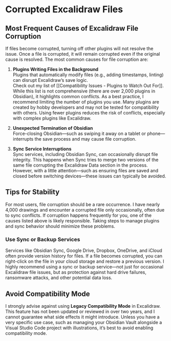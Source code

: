 # Corrupted Excalidraw Files

## Most Frequent Causes of Excalidraw File Corruption

If files become corrupted, turning off other plugins will not resolve the issue. Once a file is corrupted, it will remain corrupted even if the original cause is resolved. The most common causes for file corruption are:

1. **Plugins Writing Files in the Background**  
   Plugins that automatically modify files (e.g., adding timestamps, linting) can disrupt Excalidraw’s save logic.  
   Check out my list of [[Compatibility Issues - Plugins to Watch Out For]]. While this list is not comprehensive (there are over 2,000 plugins in Obsidian), it highlights common conflicts. As a best practice, I recommend limiting the number of plugins you use. Many plugins are created by hobby developers and may not be tested for compatibility with others. Using fewer plugins reduces the risk of conflicts, especially with complex plugins like Excalidraw.

2. **Unexpected Termination of Obsidian**  
   Force-closing Obsidian—such as swiping it away on a tablet or phone—interrupts the save process and may cause file corruption.

3. **Sync Service Interruptions**  
   Sync services, including Obsidian Sync, can occasionally disrupt file integrity. This happens when Sync tries to merge two versions of the same file corrupting the Excalidraw Data section in the process. However, with a little attention—such as ensuring files are saved and closed before switching devices—these issues can typically be avoided.

## Tips for Stability

For most users, file corruption should be a rare occurrence. I have nearly 4,000 drawings and encounter a corrupted file only occasionally, often due to sync conflicts. If corruption happens frequently for you, one of the causes listed above is likely responsible. Taking steps to manage plugins and sync behavior should minimize these problems.

### Use Sync or Backup Services  
Services like Obsidian Sync, Google Drive, Dropbox, OneDrive, and iCloud often provide version history for files. If a file becomes corrupted, you can right-click on the file in your cloud storage and restore a previous version. I highly recommend using a sync or backup service—not just for occasional Excalidraw file issues, but as protection against hard drive failures, ransomware attacks, and other potential data loss.

## Avoid Compatibility Mode

I strongly advise against using **Legacy Compatibility Mode** in Excalidraw. This feature has not been updated or reviewed in over two years, and I cannot guarantee what side effects it might introduce. Unless you have a very specific use case, such as managing your Obsidian Vault alongside a Visual Studio Code project with illustrations, it’s best to avoid enabling compatibility mode.